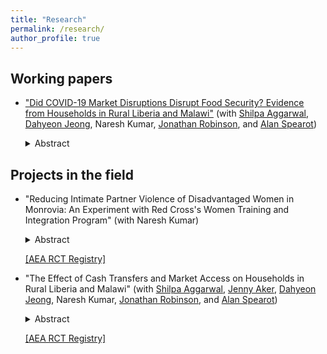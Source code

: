 ```yaml
---
title: "Research"
permalink: /research/
author_profile: true
---
```


<h2> Working papers </h2>

- ["Did COVID-19 Market Disruptions Disrupt Food Security? Evidence from Households in Rural Liberia and Malawi"](/files/COVID_malawi_liberia.pdf) (with [Shilpa Aggarwal](http://www.isb.edu/faculty/shilpa_aggarwal/), [Dahyeon Jeong](https://people.ucsc.edu/~dajeong/), Naresh Kumar, [Jonathan Robinson](https://people.ucsc.edu/~jmrtwo/), and [Alan Spearot](https://people.ucsc.edu/~aspearot/))
	<details>
	  <summary>Abstract</summary>
	  
	  We quantify the effect of market disruptions due to COVID-19 on the lives of households in rural areas of Liberia and Malawi, utilizing panel data from phone surveys that were implemented as part of a randomized cash transfer experiment. The surveys began collection several months before the pandemic and have continued throughout it. The household survey included a consistent set of internationally accepted and validated questions on food security (the household dietary diversity score, the household hunger scale, and the food consumption score). In both countries, market activity was severely disrupted and we observe large declines in income among market vendors, but we find no evidence of declines in food security for households in the short run. Even though we observe no adverse effects of the lockdowns on food security among the control group, cash transfers improved dietary quality and quantity over the low levels observed at baseline.
	</details>


<h2> Projects in the field </h2>

- "Reducing Intimate Partner Violence of Disadvantaged Women in Monrovia: An Experiment with Red Cross's Women Training and Integration Program" (with Naresh Kumar) 
	<details>
	  <summary>Abstract</summary>
	  
	  The civil war in Liberia killed around 10% of the population and displaced a majority. Even after more than 15 years of peace, the country is still suffering from the lasting impacts of its civil war, one of them being a permissive environment to violence in everyday lives. While violence against women and girls was systematically mobilized during the war, intimate partner violence (IPV) is highly prevalent in today's Liberia. To address IPV among a war-affected population, we conduct a randomized controlled trial with 1,200 disadvantaged women in Monrovia, Liberia. We evaluate the effectiveness of an unusually intensive female empowerment program that integrates psychosocial support with vocational training and business capital grants targeted towards marginalized women in slum communities.
	</details>

	[[AEA RCT Registry]](https://www.socialscienceregistry.org/trials/4488)

- "The Effect of Cash Transfers and Market Access on Households in Rural Liberia and Malawi" (with [Shilpa Aggarwal](http://www.isb.edu/faculty/shilpa_aggarwal/), [Jenny Aker](https://sites.tufts.edu/jennyaker/), [Dahyeon Jeong](https://people.ucsc.edu/~dajeong/), Naresh Kumar, [Jonathan Robinson](https://people.ucsc.edu/~jmrtwo/), and [Alan Spearot](https://people.ucsc.edu/~aspearot/))
	<details>
	  <summary>Abstract</summary>
	  
	  We are evaluating the impact of two cross-cut interventions: (1) a cash transfer program implemented by the NGO GiveDirectly, and (2) a market access intervention which reduces travel costs for farmers to access agricultural inputs like fertilizer and improved seeds. The study takes place in 600 villages in Liberia and Malawi. In each country, 100 villages will receive cash transfers only, 100 will serve as control, 50 will receive both cash transfers and market access, and 50 will receive market access only. We conduct two separate analyses from this experiment. First, we evaluate the direct effect of cash transfers (controlling for market access). In particular, we conduct high-frequency phone surveys to measure the dynamic impacts of transfers, with a particular focus on food consumption and related outcomes. Second, we evaluate the effect of market access and cash, focusing primarily on agricultural technology adoption.
	</details>

	[[AEA RCT Registry]](https://www.socialscienceregistry.org/trials/4869)





